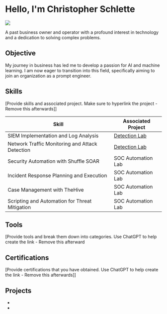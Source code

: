 # Hello, I'm Christopher Schlette
<a href="https://linkedin.com/in/christopherschlette"><img src="https://img.shields.io/badge/-LinkedIn-0072b1?&style=for-the-badge&logo=linkedin&logoColor=white" /></a>


A past business owner and operator with a profound interest in technology and a dedication to solving complex problems.

## Objective

My journey in business has led me to develop a passion for AI and machine learning. I am now eager to transition into this field, specifically aiming to join an organization as a prompt engineer.

## Skills
[Provide skills and associated project. Make sure to hyperlink the project - Remove this afterwards]]

| Skill                                         | Associated Project         |
|-----------------------------------------------|----------------------------|
| SIEM Implementation and Log Analysis          | <a href="https://google.com">Detection Lab</a>|
| Network Traffic Monitoring and Attack Detection | <a href="https://google.com">Detection Lab</a>|
| Security Automation with Shuffle SOAR         | SOC Automation Lab|
| Incident Response Planning and Execution      | SOC Automation Lab|
| Case Management with TheHive                  | SOC Automation Lab|
| Scripting and Automation for Threat Mitigation | SOC Automation Lab|

## Tools
[Provide tools and break them down into categories. Use ChatGPT to help create the link - Remove this afterward

## Certifications
[Provide certifications that you have obtained. Use ChatGPT to help create the link - Remove this afterwards]]
<div>



## Projects
- 
- 
<!--
**clschlette/clschlette** is a ✨ _special_ ✨ repository because its `README.md` (this file) appears on your GitHub profile.

Here are some ideas to get you started:

- 🔭 I’m currently working on ...
- 🌱 I’m currently learning ...
- 👯 I’m looking to collaborate on ...
- 🤔 I’m looking for help with ...
- 💬 Ask me about ...
- 📫 How to reach me: ...
- 😄 Pronouns: ...
- ⚡ Fun fact: ...
-->
